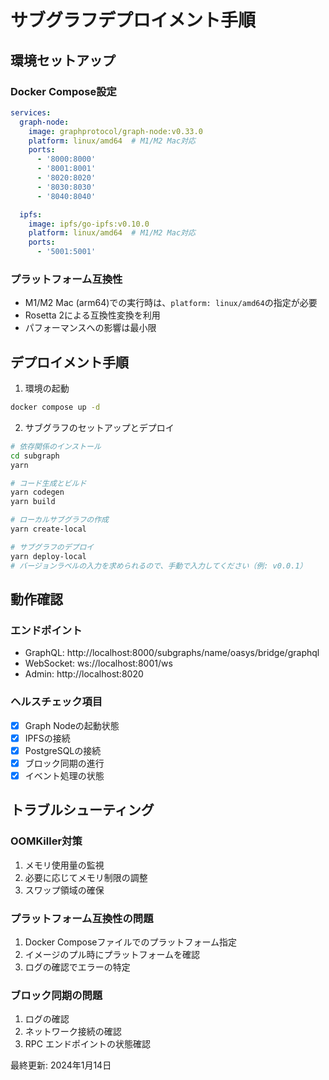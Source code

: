 # サブグラフデプロイメント手順

## 環境セットアップ

### Docker Compose設定
```yaml
services:
  graph-node:
    image: graphprotocol/graph-node:v0.33.0
    platform: linux/amd64  # M1/M2 Mac対応
    ports:
      - '8000:8000'
      - '8001:8001'
      - '8020:8020'
      - '8030:8030'
      - '8040:8040'

  ipfs:
    image: ipfs/go-ipfs:v0.10.0
    platform: linux/amd64  # M1/M2 Mac対応
    ports:
      - '5001:5001'
```

### プラットフォーム互換性
- M1/M2 Mac (arm64)での実行時は、`platform: linux/amd64`の指定が必要
- Rosetta 2による互換性変換を利用
- パフォーマンスへの影響は最小限

## デプロイメント手順

1. 環境の起動
```bash
docker compose up -d
```

2. サブグラフのセットアップとデプロイ
```bash
# 依存関係のインストール
cd subgraph
yarn

# コード生成とビルド
yarn codegen
yarn build

# ローカルサブグラフの作成
yarn create-local

# サブグラフのデプロイ
yarn deploy-local
# バージョンラベルの入力を求められるので、手動で入力してください（例: v0.0.1）
```

## 動作確認

### エンドポイント
- GraphQL: http://localhost:8000/subgraphs/name/oasys/bridge/graphql
- WebSocket: ws://localhost:8001/ws
- Admin: http://localhost:8020

### ヘルスチェック項目
- [x] Graph Nodeの起動状態
- [x] IPFSの接続
- [x] PostgreSQLの接続
- [x] ブロック同期の進行
- [x] イベント処理の状態

## トラブルシューティング

### OOMKiller対策
1. メモリ使用量の監視
2. 必要に応じてメモリ制限の調整
3. スワップ領域の確保

### プラットフォーム互換性の問題
1. Docker Composeファイルでのプラットフォーム指定
2. イメージのプル時にプラットフォームを確認
3. ログの確認でエラーの特定

### ブロック同期の問題
1. ログの確認
2. ネットワーク接続の確認
3. RPC エンドポイントの状態確認

最終更新: 2024年1月14日 